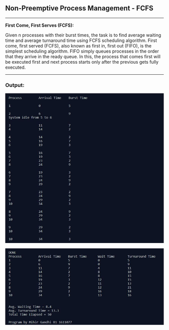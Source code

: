 ## Non-Preemptive Process Management - FCFS

-----------------------------------------
**First Come, First Serves (FCFS):**

Given n processes with their burst times, the task is to find average waiting time and average turnaround time using FCFS scheduling algorithm. First come, first served (FCFS), also known as first in, first out (FIFO), is the simplest scheduling algorithm. FIFO simply queues processes in the order that they arrive in the ready queue. In this, the process that comes first will be executed first and next process starts only after the previous gets fully executed.

------------------------------------------
### Output:

<p align="center">
    <img src="./output/1.jpg">
</p>

<p align="center">
    <img src="./output/2.jpg">
</p>
